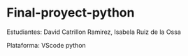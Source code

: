 # Final-proyect-python

Estudiantes:
David Catrillon Ramirez, Isabela Ruiz de la Ossa

Plataforma:
VScode python
